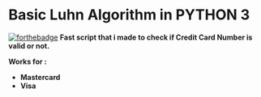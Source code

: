 # Basic Luhn Algorithm in PYTHON 3
[![forthebadge](https://forthebadge.com/images/badges/made-with-python.svg)](https://forthebadge.com)
__Fast script that i made to check if Credit Card Number is valid or not.__

**Works for :** 
* **Mastercard**
* **Visa**
